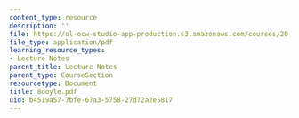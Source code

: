 ```yaml
---
content_type: resource
description: ''
file: https://ol-ocw-studio-app-production.s3.amazonaws.com/courses/20-010j-introduction-to-bioengineering-be-010j-spring-2006/b4519a577bfe67a3575827d72a2e5817_8doyle.pdf
file_type: application/pdf
learning_resource_types:
- Lecture Notes
parent_title: Lecture Notes
parent_type: CourseSection
resourcetype: Document
title: 8doyle.pdf
uid: b4519a57-7bfe-67a3-5758-27d72a2e5817
---
```

